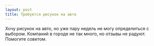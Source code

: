 ```yaml
---
layout: post 
title: Требуется рисунок на авто 
--- 
```

Хочу рисунок на авто, но уже пару недель не могу определиться с выбором. Компаний в городе не так много, но отзывы не радуют. Помогите советом.